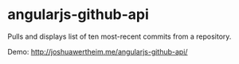 # angularjs-github-api
Pulls and displays list of ten most-recent commits from a repository.

Demo: http://joshuawertheim.me/angularjs-github-api/
